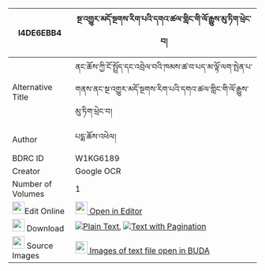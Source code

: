|I4DE6EBB4|སྔ་འགྱུར་མདོ་སྔགས་རིག་པའི་དགའ་ཚལ་གླིང་གི་ལོ་རྒྱུས་མུ་ཏིག་ཕྲེང་བ། 
| --- | --- 
|Alternative Title |ནང་ཆོས་ཀྱི་ངོ་སྤྲོད་དང་འབྲེལ་བའི་ཁམས་ཚ་བ་པད་མ་ལྟོ་ལག་སྤེན་པ་གནས་ནང་སྔ་འགྱུར་མདོ་སྔགས་རིག་པའི་དགའ་ཚལ་གླིང་གི་ལོ་རྒྱུས་མུ་ཏིག་ཕྲེང་བ།
|Author| པདྨ་ཆོས་འཕེལ།
|BDRC ID | W1KG6189
|Creator | Google OCR
|Number of Volumes| 1
|<img width="25" src="https://img.icons8.com/color/25/000000/edit-property.png">Edit Online| [<img width="25" src="https://avatars.githubusercontent.com/u/45091458?s=200&v=4"> Open in Editor](http://editor.openpecha.org/I4DE6EBB4)
|<img width="25" src="https://img.icons8.com/fluent/48/000000/download-2.png"/>  Download | [![](https://img.icons8.com/color/20/000000/txt.png)Plain Text](https://github.com/Openpecha/I4DE6EBB4/releases/download/v2/nga_gyur_dongak_rigpa_i_gatsal_plain_I4DE6EBB4.zip), [![](https://img.icons8.com/color/20/000000/txt.png)Text with Pagination](https://github.com/Openpecha/I4DE6EBB4/releases/download/v2/nga_gyur_dongak_rigpa_i_gatsal_pages_I4DE6EBB4.zip)
|<img width="25" src="https://img.icons8.com/plasticine/100/000000/pictures-folder.png"/>  Source Images | [<img width="25" src="https://library.bdrc.io/icons/BUDA-small.svg"> Images of text file open in BUDA](https://library.bdrc.io/show/bdr:W1KG6189)